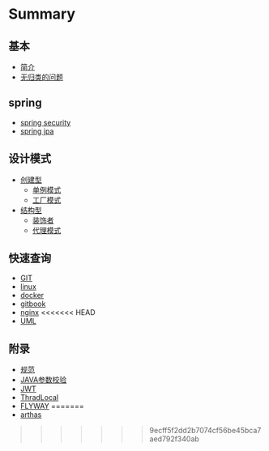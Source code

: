 # Summary

## 基本
* [简介](README.md)
* [无归类的问题](issue.md)

## spring
* [spring security](spring/spring-security.md)
* [spring jpa](spring/spring-jpa.md)

## 设计模式
* [创建型](creational/README.md)
    * [单例模式](creational/singleton.md)
    * [工厂模式](creational/factory.md)
* [结构型](struct/README.md)
    * [装饰者](struct/decorator.md)
    * [代理模式](struct/proxy.md)

## 快速查询
* [GIT](other/git.md)
* [linux](other/linux.md)
* [docker](other/docker.md)
* [gitbook](other/gitbook.md)
* [nginx](other/nginx.md)
<<<<<<< HEAD
* [UML](other/uml.md)

## 附录
* [规范](other/standard.md)
* [JAVA参数校验](java/paramsCheck.md)
* [JWT](other/jwt.md)
* [ThradLocal](other/threadlocal.md)
* [FLYWAY](other/flyway.md)
=======
* [arthas](other/arthas.md)
>>>>>>> 9ecff5f2dd2b7074cf56be45bca7aed792f340ab


